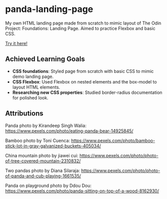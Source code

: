# panda-landing-page
My own HTML landing page made from scratch to mimic layout of The Odin Project: Foundations: Landing Page. Aimed to practice Flexbox and basic CSS.

[Try it here!](https://jiwonjjeong.github.io/panda-landing-page/)

## Achieved Learning Goals
- **CSS foundations**: Styled page from scratch with basic CSS to mimic demo landing page.
- **CSS Flexbox**: Used Flexbox on nested elements and the box-model to layout HTML elements.
- **Researching new CSS properties**: Studied border-radius documentation for polished look.

## Attributions
Panda photo by Kirandeep Singh Walia: https://www.pexels.com/photo/eating-panda-bear-14925845/

Bamboo photo by Toni Cuenca: https://www.pexels.com/photo/bamboo-stick-lot-in-gray-galvanized-buckets-405034/

China mountain photo by jiawei cui: https://www.pexels.com/photo/photo-of-tree-covered-mountain-2310832/

Two pandas photo by Diana Silaraja: https://www.pexels.com/photo/photo-of-panda-and-cub-playing-1661535/

Panda on playground photo by Ddou Dou: https://www.pexels.com/photo/panda-sitting-on-top-of-a-wood-8162930/

